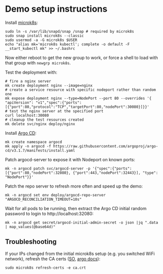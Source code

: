 # Demo setup instructions

Install [microk8s](https://microk8s.io/docs/getting-started):

```console
sudo ln -s /var/lib/snapd/snap /snap # required by microk8s
sudo snap install microk8s --classic
sudo usermod -a -G microk8s $USER
echo "alias mk='microk8s kubectl'; complete -o default -F __start_kubectl mk" >> ~/.bashrc
```

Now either reboot to get the new group to work, or force a shell to load with that group with `newgrp microk8s`.

Test the deployment with:

```console
# fire a nginx server
mk create deployment nginx --image=nginx
# create a service resource with specific nodeport rather than random one
mk expose deployment nginx --type=NodePort --port 80 --overrides '{ "apiVersion": "v1","spec":{"ports": [{"port":80,"protocol":"TCP","targetPort":80,"nodePort":30080}]}}'
# test the nginx server at the specified port
curl localhost:30080
# cleanup the test resources created
mk delete svc/nginx deploy/nginx
```

Install [Argo CD](https://argo-cd.readthedocs.io/en/stable/getting_started/):

```console
mk create namespace argocd
mk apply -n argocd -f https://raw.githubusercontent.com/argoproj/argo-cd/v3.1.7/manifests/install.yaml
```

Patch argocd-server to expose it with Nodeport on known ports:
```console
mk -n argocd patch svc/argocd-server -p '{"spec":{"ports":[{"port":80,"nodePort":32080}, {"port":443,"nodePort":32443}], "type": "NodePort"}}'
```

Patch the repo server to refresh more often and speed up the demo:
```console
mk -n argocd set env deploy/argocd-repo-server "ARGOCD_RECONCILIATION_TIMEOUT=10s"
```

Wait for all pods to be running, then extract the Argo CD initial random password to login to http://localhost:32080:
```console
mk -n argocd get secret/argocd-initial-admin-secret -o json |jq ".data | map_values(@base64d)"
```

## Troubleshooting

If your IPs changed from the initial microk8s setup (e.g. you switched WiFi network), refresh the CA certs
([SO](https://stackoverflow.com/questions/63451290/),
[argo docs](https://argo-cd.readthedocs.io/en/stable/operator-manual/tls/)):

```console
sudo microk8s refresh-certs -e ca.crt
```
